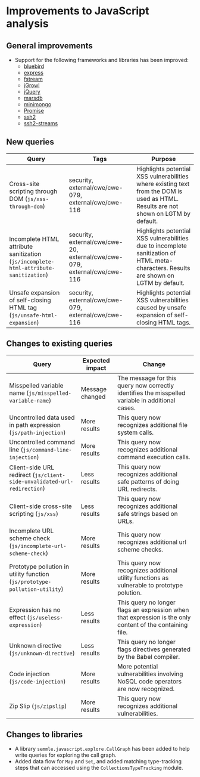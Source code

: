 # Improvements to JavaScript analysis

## General improvements

* Support for the following frameworks and libraries has been improved:
  - [bluebird](http://bluebirdjs.com/)
  - [express](https://www.npmjs.com/package/express)
  - [fstream](https://www.npmjs.com/package/fstream)
  - [jGrowl](https://github.com/stanlemon/jGrowl)
  - [jQuery](https://jquery.com/)
  - [marsdb](https://www.npmjs.com/package/marsdb)
  - [minimongo](https://www.npmjs.com/package/minimongo/)
  - [Promise](https://developer.mozilla.org/en-US/docs/Web/JavaScript/Reference/Global_Objects/Promise)
  - [ssh2](https://www.npmjs.com/package/ssh2)
  - [ssh2-streams](https://www.npmjs.com/package/ssh2-streams)

## New queries

| **Query**                                                                       | **Tags**                                                          | **Purpose**                                                                                                                                                                            |
|---------------------------------------------------------------------------------|-------------------------------------------------------------------|----------------------------------------------------------------------------------------------------------------------------------------------------------------------------------------|
| Cross-site scripting through DOM (`js/xss-through-dom`) | security, external/cwe/cwe-079, external/cwe/cwe-116 | Highlights potential XSS vulnerabilities where existing text from the DOM is used as HTML. Results are not shown on LGTM by default. |
| Incomplete HTML attribute sanitization (`js/incomplete-html-attribute-sanitization`) | security, external/cwe/cwe-20, external/cwe/cwe-079, external/cwe/cwe-116 | Highlights potential XSS vulnerabilities due to incomplete sanitization of HTML meta-characters. Results are shown on LGTM by default. |
| Unsafe expansion of self-closing HTML tag (`js/unsafe-html-expansion`) | security, external/cwe/cwe-079, external/cwe/cwe-116 | Highlights potential XSS vulnerabilities caused by unsafe expansion of self-closing HTML tags. |

## Changes to existing queries

| **Query**                      | **Expected impact**          | **Change**                                                                |
|--------------------------------|------------------------------|---------------------------------------------------------------------------|
| Misspelled variable name (`js/misspelled-variable-name`) | Message changed | The message for this query now correctly identifies the misspelled variable in additional cases. |
| Uncontrolled data used in path expression (`js/path-injection`) | More results | This query now recognizes additional file system calls. |
| Uncontrolled command line (`js/command-line-injection`) | More results | This query now recognizes additional command execution calls. |
| Client-side URL redirect (`js/client-side-unvalidated-url-redirection`) | Less results | This query now recognizes additional safe patterns of doing URL redirects. |
| Client-side cross-site scripting (`js/xss`) | Less results | This query now recognizes additional safe strings based on URLs. |
| Incomplete URL scheme check (`js/incomplete-url-scheme-check`) | More results | This query now recognizes additional url scheme checks. |
| Prototype pollution in utility function (`js/prototype-pollution-utility`) | More results | This query now recognizes additional utility functions as vulnerable to prototype polution. |
| Expression has no effect (`js/useless-expression`) | Less results | This query no longer flags an expression when that expression is the only content of the containing file. |
| Unknown directive (`js/unknown-directive`) | Less results | This query no longer flags directives generated by the Babel compiler. |
| Code injection (`js/code-injection`) | More results | More potential vulnerabilities involving NoSQL code operators are now recognized. |
| Zip Slip (`js/zipslip`) | More results | This query now recognizes additional vulnerabilities. |

## Changes to libraries

* A library `semmle.javascript.explore.CallGraph` has been added to help write queries for exploring the call graph.
* Added data flow for `Map` and `Set`, and added matching type-tracking steps that can accessed using the `CollectionsTypeTracking` module.
